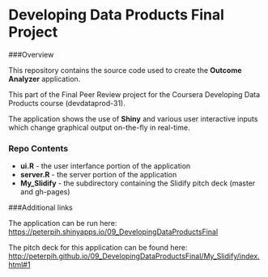 # Developing Data Products Final Project

###Overview

This repository contains the source code used to create the **Outcome Analyzer** application.  

This part of the Final Peer Review project for the Coursera Developing Data Products course (devdataprod-31).

The application shows the use of **Shiny** and various user interactive inputs which change graphical output on-the-fly in real-time.  

### Repo Contents

- **ui.R** - the user interfance portion of the application
- **server.R** - the server portion of the application
- **My_Slidify** - the subdirectory containing the Slidify pitch deck (master and gh-pages)

###Additional links

The application can be run here:  
https://peterpih.shinyapps.io/09_DevelopingDataProductsFinal

The pitch deck for this application can be found here:   http://peterpih.github.io/09_DevelopingDataProductsFinal/My_Slidify/index.html#1
